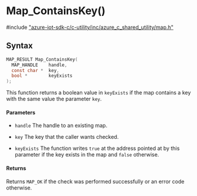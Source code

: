 # Map_ContainsKey()

\#include ["azure-iot-sdk-c/c-utility/inc/azure_c_shared_utility/map.h"](../iot-c-ref-map-h.md)  

## Syntax

```C
MAP_RESULT Map_ContainsKey(
  MAP_HANDLE    handle,
  const char *  key,
  bool *        keyExists
);

```

This function returns a boolean value in `keyExists` if the map contains a key with the same value the parameter `key`.

#### Parameters
* `handle` The handle to an existing map. 

* `key` The key that the caller wants checked. 

* `keyExists` The function writes `true` at the address pointed at by this parameter if the key exists in the map and `false` otherwise.

#### Returns
Returns `MAP_OK` if the check was performed successfully or an error code otherwise.

